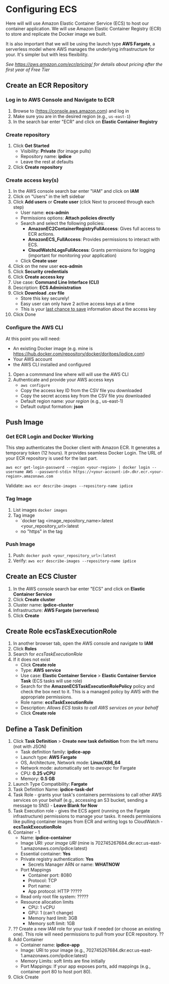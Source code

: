 # Configuring ECS
Here will will use Amazon Elastic Container Service (ECS) to host our container application. We will use Amazon Elastic Container Registry (ECR) to store and replicate the Docker image we built.

It is also important that we will be using the launch type **AWS Fargate**, a serverless model where AWS manages the underlying infrastructure for your. It's simpler but with less flexibility.

*See https://aws.amazon.com/ecr/pricing/ for details about pricing after the first year of Free Tier*

## Create an ECR Repository
### Log in to AWS Console and Navigate to ECR
1. Browse to (https://console.aws.amazon.com) and log in
2. Make sure you are in the desired region (e.g., `us-east-1`)
3. In the search bar enter "ECR" and click on **Elastic Container Registry**

### Create repository
1. Click **Get Started**
    - Visibility: **Private** (for image pulls)
    - Repository name: **ipdice**
    - Leave the rest at defaults
2. Click **Create repository**

### Create access key(s)
1.  In the AWS console search bar enter "IAM" and click on **IAM**
2.  Click on "Users" in the left sidebar
3.  Click **Add users** or **Create user** (click Next to proceed through each step)
    - User name: **ecs-admin**
    - Permissions options: **Attach policies directly**
    - Search and select the following policies:
      - **AmazonEC2ContainerRegistryFullAccess**: Gives full access to ECR actions.
      - **AmazonECS_FullAccess**: Provides permissions to interact with ECS.
      - **CloudWatchLogsFullAccess**: Grants permissions for logging (important for monitoring your application)
    - Click **Create user**
4. Click on the new user **ecs-admin**
5. Click **Security credentials**
6. Click **Create access key**
7. Use case: **Command Line Interface (CLI)**
8. Description: **ECS Administration**
9. Click **Download .csv file**
    - Store this key securely!
    - Easy user can only have 2 active access keys at a time
    - This is your <u>last chance to save</u> information about the access key
10. Click Done

### Configure the AWS CLI
At this point you will need:
- An existing Docker image (e.g. mine is https://hub.docker.com/repository/docker/doritoes/ipdice.com)
- Your AWS account
- the AWS CLI installed and configured

1. Open a commmand line where will will use the AWS CLI
2. Authenticate and provide your AWS access keys
    - `aws configure`
    - Copy the access key ID from the CSV file you downloaded
    - Copy the secret access key from the CSV file you downloaded
    - Default region name: *your region* (e.g., us-east-1)
    - Default output formation: **json**

## Push Image
### Get ECR Login and Docker Working
This step authenticates the Docker client with Amazon ECR. It generates a temporary token (12 hours). It provides seamless Docker Login. The URL of your ECR repository is used for the last part.
~~~
aws ecr get-login-password --region <your-region> | docker login --username AWS --password-stdin https://<your-account-id>.dkr.ecr.<your-region>.amazonaws.com
~~~
Validate: `aws ecr describe-images --repository-name ipdice`

### Tag Image
1. List images `docker images`
2. Tag image
    - `docker tag <image_repository_name>:latest <your_repository_url>:latest
    - no "https" in the tag
### Push Image
1. Push: `docker push <your_repository_url>:latest`
2. Verify: `aws ecr describe-images --repository-name ipdice`

## Create an ECS Cluster
1.  In the AWS console search bar enter "ECS" and click on **Elastic Container Service**
2.  Click **Create cluster**
3.  Cluster name: **ipdice-cluster**
4.  Infrastructure: **AWS Fargate (serverless)**
5.  Click **Create**

## Create Role ecsTaskExecutionRole
1. In another browser tab, open the AWS console and navigate to **IAM**
2. Click **Roles**
3. Search for *ecsTaskExecutionRole*
4. If it does not exist
    - Click **Create role**
    - Type: **AWS service**
    - Use case: **Elastic Container Service** > **Elastic Container Service Task** (ECS tasks will use role)
    - Search for the **AmazonECSTaskExecutionRolePolicy** policy and check the box next to it. This is a managed policy by AWS with the appropriate permissions.
    - Role name: **ecsTaskExecutionRole**
    - Description: *Allows ECS tasks to call AWS services on your behalf*
    - Click **Create role**

## Define a Task Definition
1. Click **Task Definition** > **Create new task definition** from the left menu (not with JSON)
    - Task definition family: **ipdice-app**
    - Launch type: **AWS Fargate**
    - OS, Architecture, Network mode: **Linux/X86_64**
    - Network mode: automatically set to *awsvpc* for Fargate
    - CPU: **0.25 vCPU**
    - Memory: **0.5 GB**
3. Launch Type Compatibility: **Fargate**
4. Task Definition Name: **ipdice-task-def**
5. Task Role - grants your task's containers permissions to call other AWS services on your behalf (e.g., accessing an S3 bucket, sending a message to SNS) - **Leave Blank for Now**
6. Task Execution role - gives the ECS agent (running on the Fargate infrastructure) permissions to manage your tasks. It needs permissions like pulling container images from ECR and writing logs to CloudWatch - **ecsTaskExecutionRole**
7. Container - 1
    - Name: **ipdice-container**
    - Image URI: *your image URI* (mine is 702745267684.dkr.ecr.us-east-1.amazonaws.com/ipdice:latest)
    - Essential container: **Yes**
    - Private registry authentication: **Yes**
      - Secrets Manager ARN or name: **WHATNOW**
    - Port Mappings
      - Container port: 8080
      - Protocol: TCP
      - Port name:
      - App protocol: HTTP ?????
    - Read only root file system: ?????
    - Resource allocation limits
      - CPU: 1 vCPU
      - GPU: 1 (can't change)
      - Memory hard limit: 3GB
      - Memory soft limit: 1GB
9.  ?? Create a new IAM role for your task if needed (or choose an existing one). This role will need permissions to pull from your ECR repository. ??
10. Add Container
    - Container name: **ipdice-app**
    - Image: URI to your image (e.g., 702745267684.dkr.ecr.us-east-1.amazonaws.com/ipdice:latest)
    - Memory Limits: soft limts are fine initially
    - Port Mappings:  If your app exposes ports, add mappings (e.g., container port 80 to host port 80).
11. Click Create

